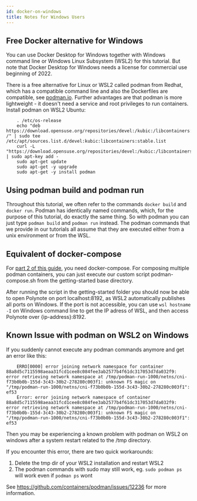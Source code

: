 ```yaml
---
id: docker-on-windows
title: Notes for Windows Users
---
```


## Free Docker alternative for Windows
You can use Docker Desktop for Windows together with Windows command line or Windows Linux Subsystem (WSL2) for this tutorial. But note that Docker Desktop for Windows needs a license for commercial use
beginning of 2022.

There is a free alternative for Linux or WSL2 called podman from Redhat, which has a compatible command line and also the Dockerfiles are compatible, see [podman.io](https://podman.io/).
Further advantages are that podman is more lightweight - it doesn't need a service and root privileges to run containers.
Install podman on WSL2 Ubuntu:
```
    . /etc/os-release
    echo "deb https://download.opensuse.org/repositories/devel:/kubic:/libcontainers:/stable/xUbuntu_${VERSION_ID}/ /" | sudo tee /etc/apt/sources.list.d/devel:kubic:libcontainers:stable.list
    curl -L "https://download.opensuse.org/repositories/devel:/kubic:/libcontainers:/stable/xUbuntu_${VERSION_ID}/Release.key" | sudo apt-key add -
    sudo apt-get update
    sudo apt-get -y upgrade
    sudo apt-get -y install podman
```
## Using podman build and podman run

Throughout this tutorial, we often refer to the commands `docker build` and `docker run`.
Podman has identically named commands, which, for the purpose of this tutorial, do exactly the same thing.
So with podman you can just type `podman build` and `podman run` instead.
The podman commands that we provide in our tutorials all assume that they are executed either from a unix environment or from the WSL.

## Equivalent of docker-compose
For [part 2 of this guide](../part-2/delta-lake-format.md), you need docker-compose.
For composing multiple podman containers, you can just execute our custom script podman-compose.sh from the getting-started base directory.

After running the script in the getting-started folder you should now be able to open Polynote on port localhost:8192, as WSL2 automatically publishes all ports on Windows.
If the port is not accessible, you can use `wsl hostname -I` on Windows command line to get the IP adress of WSL, and then access Polynote over {ip-address}:8192.

## Known Issue with podman on WSL2 on Windows

If you suddenly cannot execute any podman commands anymore and get an error like this:
```
    ERRO[0000] error joining network namespace for container 88a8d5c7115598aeaa31fcd1cee8c084fee3ab2577b4f61dc317053d7da032f9: error retrieving network namespace at /tmp/podman-run-1000/netns/cni-f73b0b0b-155d-3c43-30b2-278280c003f1: unknown FS magic on "/tmp/podman-run-1000/netns/cni-f73b0b0b-155d-3c43-30b2-278280c003f1": ef53
    Error: error joining network namespace of container 88a8d5c7115598aeaa31fcd1cee8c084fee3ab2577b4f61dc317053d7da032f9: error retrieving network namespace at /tmp/podman-run-1000/netns/cni-f73b0b0b-155d-3c43-30b2-278280c003f1: unknown FS magic on "/tmp/podman-run-1000/netns/cni-f73b0b0b-155d-3c43-30b2-278280c003f1": ef53
```
Then you may be experiencing a known problem with podman on WSL2 on windows after a system restart related to the /tmp directory.

If you encounter this error, there are two quick workarounds:
1. Delete the tmp dir of your WSL2 installation and restart WSL2
2. The podman commands with sudo may still work, eg. `sudo podman ps` will work even if `podman ps` wont

See https://github.com/containers/podman/issues/12236 for more information.
